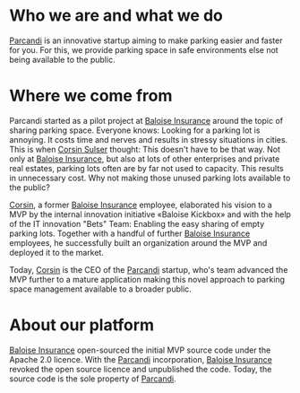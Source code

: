 # Who we are and what we do
[Parcandi](https://parcandi.com/ch-en/) is an innovative startup aiming to make parking easier and faster for you. For this, we provide parking space in safe environments else not being available to the public. 
# Where we come from
Parcandi started as a pilot project at [Baloise Insurance](https://github.com/baloise) around the topic of sharing parking space. Everyone knows: Looking for a parking lot is annoying. It costs time and nerves and results in stressy situations in cities. This is when [Corsin Sulser](https://www.linkedin.com/in/corsin-sulser/) thought: This doesn't have to be that way. Not only at [Baloise Insurance](https://github.com/baloise), but also at lots of other enterprises and private real estates, parking lots often are by far not used to capacity. This results in unnecessary cost. Why not making those unused parking lots available to the public?

[Corsin](https://www.linkedin.com/in/corsin-sulser/), a former [Baloise Insurance](https://github.com/baloise) employee, elaborated his vision to a MVP by the internal innovation initiative «Baloise Kickbox» and with the help of the IT innovation "Bets" Team: Enabling the easy sharing of empty parking lots. Together with a handful of further [Baloise Insurance](https://github.com/baloise) employees, he successfully built an organization around the MVP and deployed it to the market.

Today, [Corsin](https://www.linkedin.com/in/corsin-sulser/) is the CEO of the [Parcandi](https://parcandi.com/ch-en/) startup, who's team advanced the MVP further to a mature application making this novel approach to parking space management available to a broader public.
# About our platform
[Baloise Insurance](https://github.com/baloise) open-sourced the initial MVP source code under the Apache 2.0 licence. With the [Parcandi](https://parcandi.com/ch-en/) incorporation, [Baloise Insurance](https://github.com/baloise) revoked the open source licence and unpublished the code. Today, the source code is the sole property of [Parcandi](https://parcandi.com/ch-en/).
